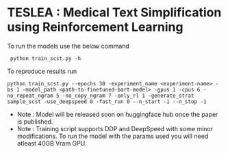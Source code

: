 # TESLEA : Medical Text Simplification using Reinforcement Learning

To run the models use the below command

` python train_scst.py -h`

To reproduce results run

`python train_scst.py --epochs 30 -experiment_name <experiment-name> -bs 1 -model_path <path-to-finetuned-bart-model> -gpus 1 -cpus 6 -no_repeat_ngram 5 -no_copy_ngram 7 -only_rl 1 -generate_strat sample_scst -use_deepspeed 0 -fast_run 0 --n_start -1 --n_stop -1`

* Note : Model will be released soon on huggingface hub once the paper is published. 
* Note : Training script supports DDP and DeepSpeed with some minor modifications. To run the model with the params used you will need atleast 40GB Vram GPU.
